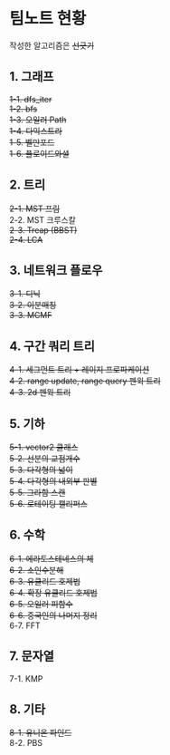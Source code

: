팀노트 현황
=====================

작성한 알고리즘은 ~~선긋기~~

## 1. 그래프

~~1-1. dfs_iter~~  
~~1-2. bfs~~  
~~1-3. 오일러 Path~~  
~~1-4. 다익스트라~~  
~~1-5. 벨만포드~~  
~~1-6. 플로이드와셜~~  

## 2. 트리

~~2-1. MST 프림~~  
2-2. MST 크루스칼  
~~2-3. Treap (BBST)~~  
~~2-4. LCA~~  

## 3. 네트워크 플로우

~~3-1.  디닉~~  
~~3-2.  이분매칭~~  
~~3-3.  MCMF~~  

## 4. 구간 쿼리 트리

~~4-1. 세그먼트 트리 + 레이지 프로파케이션~~  
~~4-2. range update, range query 펜윅 트리~~  
~~4-3. 2d 펜윅 트리~~  

## 5.  기하

~~5-1. vector2 클래스~~  
~~5-2. 선분의 교점개수~~  
~~5-3. 다각형의 넓이~~  
~~5-4. 다각형의 내외부 판별~~  
~~5-5. 그라함 스캔~~  
~~5-6. 로테이팅 캘리퍼스~~  

## 6. 수학

~~6-1. 에라토스테네스의 체~~  
~~6-2. 소인수분해~~  
~~6-3. 유클리드 호제법~~  
~~6-4. 확장 유클리드 호제법~~  
~~6-5. 오일러 피함수~~  
~~6-6. 중국인의 나머지 정리~~  
6-7. FFT  

## 7. 문자열

7-1. KMP  

## 8.  기타

~~8-1. 유니온 파인드~~  
8-2. PBS  
